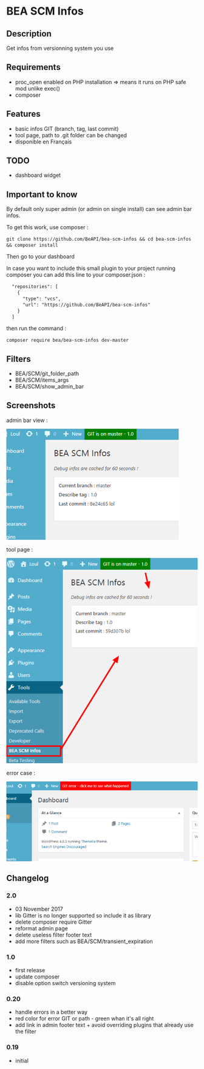 # BEA SCM Infos #

## Description ##

Get infos from versionning system you use

## Requirements

* proc_open enabled on PHP installation => means it runs on PHP safe mod unlike exec()
* composer

## Features

* basic infos GIT (branch, tag, last commit)
* tool page, path to .git folder can be changed
* disponible en Français

## TODO

* dashboard widget


## Important to know ##

By default only super admin (or admin on single install) can see admin bar infos.

To get this work, use composer :

```
git clone https://github.com/BeAPI/bea-scm-infos && cd bea-scm-infos && composer install
```

Then go to your dashboard

In case you want to include this small plugin to your project running composer you can add this line to your composer.json :

```
  "repositories": [
    {
      "type": "vcs",
      "url": "https://github.com/BeAPI/bea-scm-infos"
    }
  ]
```

then run the command :

```
composer require bea/bea-scm-infos dev-master
```

## Filters

* BEA/SCM/git_folder_path
* BEA/SCM/items_args
* BEA/SCM/show_admin_bar

## Screenshots

admin bar view :

![admin bar infos](/assets/img/screen-the-admin-bar.png?raw=true)

tool page :

![set options](/assets/img/screen-tool-page.png?raw=true)

error case :

![set options](/assets/img/screen-the-error.png?raw=true)

## Changelog ##

### 2.0
* 03 November 2017
* lib Gitter is no longer supported so include it as library
* delete composer require Gitter
* reformat admin page
* delete useless filter footer text
* add more filters such as BEA/SCM/transient_expiration

### 1.0
* first release
* update composer
* disable option switch versioning system

### 0.20
* handle errors in a better way
* red color for error GIT or path - green whan it's all right
* add link in admin footer text + avoid overriding plugins that already use the filter

### 0.19
* initial